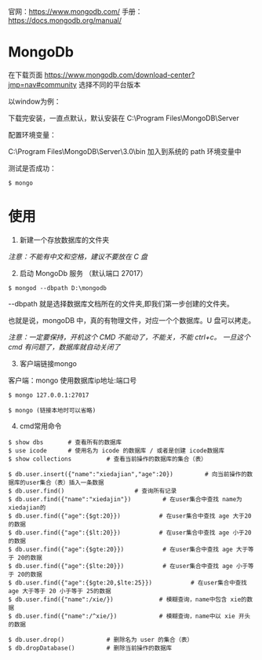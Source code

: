 

官网：https://www.mongodb.com/
手册：https://docs.mongodb.org/manual/



# MongoDb

在下载页面 https://www.mongodb.com/download-center?jmp=nav#community 选择不同的平台版本


以window为例：

下载完安装，一直点默认，默认安装在 C:\Program Files\MongoDB\Server

配置环境变量：

C:\Program Files\MongoDB\Server\3.0\bin 加入到系统的 path 环境变量中

测试是否成功：

```
$ mongo
```



# 使用

1. 新建一个存放数据库的文件夹

*注意：不能有中文和空格，建议不要放在 C 盘*


2. 启动 MongoDb 服务 （默认端口 27017）

```
$ mongod --dbpath D:\mongodb
```

--dbpath 就是选择数据库文档所在的文件夹,即我们第一步创建的文件夹。

也就是说，mongoDB 中，真的有物理文件，对应一个个数据库。U 盘可以拷走。

*注意：一定要保持，开机这个 CMD 不能动了，不能关，不能 ctrl+c。 一旦这个 cmd 有问题了，数据库就自动关闭了*


3. 客户端链接mongo

客户端：mongo 使用数据库ip地址:端口号  

```
$ mongo 127.0.0.1:27017 

$ mongo (链接本地时可以省略) 
```


4. cmd常用命令

```
$ show dbs       # 查看所有的数据库
$ use icode      # 使用名为 icode 的数据库 / 或者是创建 icode数据库  
$ show collections          # 查看当前操作的数据库的集合（表）
 
$ db.user.insert({"name":"xiedajian","age":20})         # 向当前操作的数据库的user集合（表）插入一条数据
$ db.user.find()                    # 查询所有记录
$ db.user.find({"name":"xiedajin"})         # 在user集合中查找 name为xiedajian的
$ db.user.find({"age":{$gt:20}})           # 在user集合中查找 age 大于20的数据
$ db.user.find({"age":{$lt:20}})           # 在user集合中查找 age 小于20的数据
$ db.user.find({"age":{$gte:20}})           # 在user集合中查找 age 大于等于 20的数据
$ db.user.find({"age":{$lte:20}})           # 在user集合中查找 age 小于等于 20的数据
$ db.user.find({"age":{$gte:20,$lte:25}})           # 在user集合中查找 age 大于等于 20 小于等于 25的数据
$ db.user.find({"name":/xie/})             # 模糊查询，name中包含 xie的数据  
$ db.user.find({"name":/^xie/})            # 模糊查询，name中以 xie 开头的数据  

$ db.user.drop()            # 删除名为 user 的集合（表）
$ db.dropDatabase()         # 删除当前操作的数据库

```





